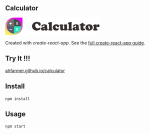 Calculator
---
<img src="Logotype primary.png" width="60%" height="60%" />

Created with *create-react-app*. See the [full create-react-app guide](https://github.com/facebookincubator/create-react-app/blob/master/packages/react-scripts/template/README.md).



Try It !!!
---

[ahfarmer.github.io/calculator](https://ahfarmer.github.io/calculator/)



Install
---

`npm install`



Usage
---

`npm start`
